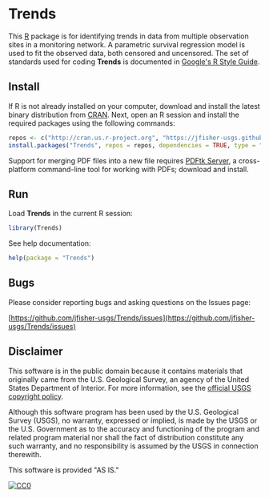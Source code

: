 # Trends

This [R](http://www.r-project.org/ "R") package is for identifying trends in data from multiple observation sites in a monitoring network.
A parametric survival regression model is used to fit the observed data, both censored and uncensored.
The set of standards used for coding **Trends** is documented in [Google's R Style Guide](https://google.github.io/styleguide/Rguide.xml "Google's R Style Guide").

## Install

If R is not already installed on your computer, download and install the latest binary distribution from [CRAN](http://cran.r-project.org/ "The Comprehensive R Archive Network").
Next, open an R session and install the required packages using the following commands:

```r
repos <- c("http://cran.us.r-project.org", "https://jfisher-usgs.github.io/R")
install.packages("Trends", repos = repos, dependencies = TRUE, type = "both")
```

Support for merging PDF files into a new file requires [PDFtk Server](http://www.pdflabs.com/tools/pdftk-server/ "pdftk"), a cross-platform command-line tool for working with PDFs; download and install.

## Run

Load **Trends** in the current R session:

```r
library(Trends)
```

See help documentation:

```r
help(package = "Trends")
```

## Bugs

Please consider reporting bugs and asking questions on the Issues page:

[https://github.com/jfisher-usgs/Trends/issues](https://github.com/jfisher-usgs/Trends/issues)

## Disclaimer

This software is in the public domain because it contains materials that originally came from the U.S. Geological Survey, an agency of the United States Department of Interior.
For more information, see the [official USGS copyright policy](http://www.usgs.gov/visual-id/credit_usgs.html#copyright/ "official USGS copyright policy").

Although this software program has been used by the U.S. Geological Survey (USGS), no warranty, expressed or implied,
is made by the USGS or the U.S. Government as to the accuracy and functioning of the program and related program material nor shall the fact of distribution constitute any such warranty,
and no responsibility is assumed by the USGS in connection therewith.

This software is provided "AS IS."

[![CC0](http://i.creativecommons.org/p/zero/1.0/88x31.png)](http://creativecommons.org/publicdomain/zero/1.0/)
